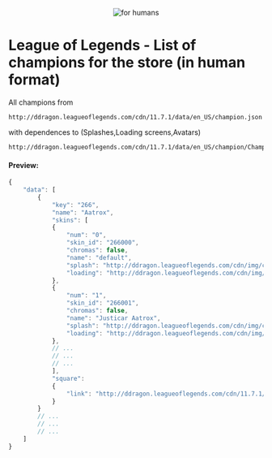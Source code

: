 <p align="center">
	<img src="https://img.shields.io/badge/PATCH-v%2011.7.1-green.svg" alt="for humans">
</p>

# League of Legends - List of champions for the store (in human format)

All champions from
```
http://ddragon.leagueoflegends.com/cdn/11.7.1/data/en_US/champion.json
```
with dependences to (Splashes,Loading screens,Avatars)
```
http://ddragon.leagueoflegends.com/cdn/11.7.1/data/en_US/champion/ChampionName.json
```

#### Preview:

```javascript
{
    "data": [
        {
            "key": "266",
            "name": "Aatrox",
            "skins": [
            {
                "num": "0",
                "skin_id": "266000",
                "chromas": false,
                "name": "default",
                "splash": "http://ddragon.leagueoflegends.com/cdn/img/champion/splash/Aatrox_0.jpg",
                "loading": "http://ddragon.leagueoflegends.com/cdn/img/champion/loading/Aatrox_0.jpg"
            },
            {
                "num": "1",
                "skin_id": "266001",
                "chromas": false,
                "name": "Justicar Aatrox",
                "splash": "http://ddragon.leagueoflegends.com/cdn/img/champion/splash/Aatrox_1.jpg",
                "loading": "http://ddragon.leagueoflegends.com/cdn/img/champion/loading/Aatrox_1.jpg"
            },
            // ...
            // ...
            // ...
            ],
            "square":
            {
                "link": "http://ddragon.leagueoflegends.com/cdn/11.7.1/img/champion/Aatrox.png"
            }
        }
        // ...
        // ...
        // ...
    ]
}
```